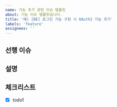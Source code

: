 ```yaml
---
name: 기능 추가 관련 이슈 템플릿
about: 기능 이슈 템플릿입니다.
title: '예) [BE] 로그인 기능 구현 시 OAuth2 기능 추가'
labels: 'feature'
assignees: ''
---
```

<!-- name, about, title, labels, assignees를 미리 지정할 수 있음 -->

<!-- feature와 관련된 이슈 템플릿 -->
<!-- (선택) 이 이슈 전에 해야하는 이슈를 등록 -->
<!-- ex) 선행 과제: #00 이슈 이름 -->
## 선행 이슈

<!-- 이 이슈 카드에 대한 설명, 최대한 다른 사람이 알아 볼 수 있도록 적어주자 -->
## 설명

<!-- 필요에 따라서 이 이슈를 위한 체크박스를 만들어도 됨 -->
## 체크리스트
- [x] todo1